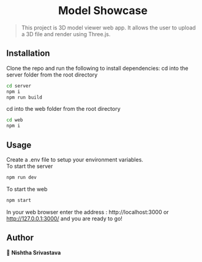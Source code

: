 <h1 align="center">Model Showcase</h1>

> This project is 3D model viewer web app. It allows the user to upload a 3D file and render using Three.js.

## Installation

Clone the repo and run the following to install dependencies:
cd into the server folder from the root directory

```sh
cd server
npm i
npm run build
```

cd into the web folder from the root directory

```sh
cd web
npm i
```

## Usage

Create a .env file to setup your environment variables.<br/>
To start the server

```sh
npm run dev
```

To start the web

```sh
npm start
```

In your web browser enter the address : http://localhost:3000 or http://127.0.0.1:3000/ and you are ready to go!

## Author

👤 **Nishtha Srivastava**

